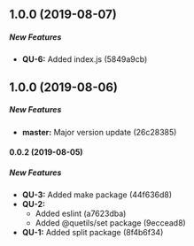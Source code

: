 ## 1.0.0 (2019-08-07)

##### New Features

* **QU-6:**  Added index.js (5849a9cb)

## 1.0.0 (2019-08-06)

##### New Features

* **master:**  Major version update (26c28385)

#### 0.0.2 (2019-08-05)

##### New Features

* **QU-3:**  Added make package (44f636d8)
* **QU-2:**
  *  Added eslint (a7623dba)
  *  Added @quetils/set package (9eccead8)
* **QU-1:**  Added split package (8f4b6f34)

